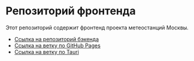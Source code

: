 # Репозиторий фронтенда

Этот репозиторий содержит фронтенд проекта метеостанций Москвы.

- [Ссылка на репозиторий бэкенда](https://github.com/haryuuno21/WeatherStations_Backend)
- [Ссылка на ветку по GitHub Pages](https://github.com/haryuuno21/WeatherStations_Frontend/tree/PWA-and-gh-pages)
- [Ссылка на ветку по Tauri](https://github.com/haryuuno21/WeatherStations_Frontend/tree/Tauri)
